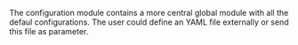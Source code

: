 

The configuration module contains a more central global module
with all the defaul configurations.
The user could define an YAML file externally or send this
file as parameter.